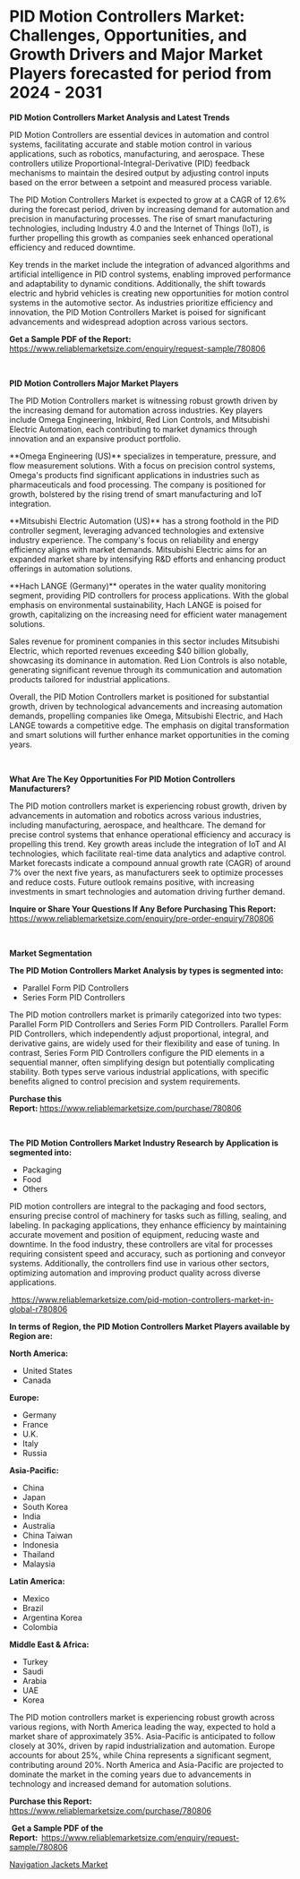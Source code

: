 <p><h1>PID Motion Controllers Market: Challenges, Opportunities, and Growth Drivers and Major Market Players forecasted for period from 2024 - 2031</h1></p><p><strong>PID Motion Controllers Market Analysis and Latest Trends</strong></p>
<p><p>PID Motion Controllers are essential devices in automation and control systems, facilitating accurate and stable motion control in various applications, such as robotics, manufacturing, and aerospace. These controllers utilize Proportional-Integral-Derivative (PID) feedback mechanisms to maintain the desired output by adjusting control inputs based on the error between a setpoint and measured process variable.</p><p>The PID Motion Controllers Market is expected to grow at a CAGR of 12.6% during the forecast period, driven by increasing demand for automation and precision in manufacturing processes. The rise of smart manufacturing technologies, including Industry 4.0 and the Internet of Things (IoT), is further propelling this growth as companies seek enhanced operational efficiency and reduced downtime.</p><p>Key trends in the market include the integration of advanced algorithms and artificial intelligence in PID control systems, enabling improved performance and adaptability to dynamic conditions. Additionally, the shift towards electric and hybrid vehicles is creating new opportunities for motion control systems in the automotive sector. As industries prioritize efficiency and innovation, the PID Motion Controllers Market is poised for significant advancements and widespread adoption across various sectors.</p></p>
<p><strong>Get a Sample PDF of the Report:&nbsp;</strong> <a href="https://www.reliablemarketsize.com/enquiry/request-sample/780806?utm_campaign=2015&utm_medium=2&utm_source=Github&utm_content=ia&utm_term=30122024&utm_id=pid-motion-controllers">https://www.reliablemarketsize.com/enquiry/request-sample/780806</a></p>
<p>&nbsp;</p>
<p><strong>PID Motion Controllers Major Market Players</strong></p>
<p><p>The PID Motion Controllers market is witnessing robust growth driven by the increasing demand for automation across industries. Key players include Omega Engineering, Inkbird, Red Lion Controls, and Mitsubishi Electric Automation, each contributing to market dynamics through innovation and an expansive product portfolio.</p><p>**Omega Engineering (US)** specializes in temperature, pressure, and flow measurement solutions. With a focus on precision control systems, Omega's products find significant applications in industries such as pharmaceuticals and food processing. The company is positioned for growth, bolstered by the rising trend of smart manufacturing and IoT integration.</p><p>**Mitsubishi Electric Automation (US)** has a strong foothold in the PID controller segment, leveraging advanced technologies and extensive industry experience. The company's focus on reliability and energy efficiency aligns with market demands. Mitsubishi Electric aims for an expanded market share by intensifying R&D efforts and enhancing product offerings in automation solutions.</p><p>**Hach LANGE (Germany)** operates in the water quality monitoring segment, providing PID controllers for process applications. With the global emphasis on environmental sustainability, Hach LANGE is poised for growth, capitalizing on the increasing need for efficient water management solutions.</p><p>Sales revenue for prominent companies in this sector includes Mitsubishi Electric, which reported revenues exceeding $40 billion globally, showcasing its dominance in automation. Red Lion Controls is also notable, generating significant revenue through its communication and automation products tailored for industrial applications.</p><p>Overall, the PID Motion Controllers market is positioned for substantial growth, driven by technological advancements and increasing automation demands, propelling companies like Omega, Mitsubishi Electric, and Hach LANGE towards a competitive edge. The emphasis on digital transformation and smart solutions will further enhance market opportunities in the coming years.</p></p>
<p>&nbsp;</p>
<p><strong>What Are The Key Opportunities For PID Motion Controllers Manufacturers?</strong></p>
<p><p>The PID motion controllers market is experiencing robust growth, driven by advancements in automation and robotics across various industries, including manufacturing, aerospace, and healthcare. The demand for precise control systems that enhance operational efficiency and accuracy is propelling this trend. Key growth areas include the integration of IoT and AI technologies, which facilitate real-time data analytics and adaptive control. Market forecasts indicate a compound annual growth rate (CAGR) of around 7% over the next five years, as manufacturers seek to optimize processes and reduce costs. Future outlook remains positive, with increasing investments in smart technologies and automation driving further demand.</p></p>
<p><strong>Inquire or Share Your Questions If Any Before Purchasing This Report:</strong> <a href="https://www.reliablemarketsize.com/enquiry/pre-order-enquiry/780806?utm_campaign=2015&utm_medium=2&utm_source=Github&utm_content=ia&utm_term=30122024&utm_id=pid-motion-controllers">https://www.reliablemarketsize.com/enquiry/pre-order-enquiry/780806</a></p>
<p>&nbsp;</p>
<p><strong>Market Segmentation</strong></p>
<p><strong>The PID Motion Controllers Market Analysis by types is segmented into:</strong></p>
<p><ul><li>Parallel Form PID Controllers</li><li>Series Form PID Controllers</li></ul></p>
<p><p>The PID motion controllers market is primarily categorized into two types: Parallel Form PID Controllers and Series Form PID Controllers. Parallel Form PID Controllers, which independently adjust proportional, integral, and derivative gains, are widely used for their flexibility and ease of tuning. In contrast, Series Form PID Controllers configure the PID elements in a sequential manner, often simplifying design but potentially complicating stability. Both types serve various industrial applications, with specific benefits aligned to control precision and system requirements.</p></p>
<p><strong>Purchase this Report:&nbsp;</strong><a href="https://www.reliablemarketsize.com/purchase/780806?utm_campaign=2015&utm_medium=2&utm_source=Github&utm_content=ia&utm_term=30122024&utm_id=pid-motion-controllers">https://www.reliablemarketsize.com/purchase/780806</a></p>
<p>&nbsp;</p>
<p><strong>The PID Motion Controllers Market Industry Research by Application is segmented into:</strong></p>
<p><ul><li>Packaging</li><li>Food</li><li>Others</li></ul></p>
<p><p>PID motion controllers are integral to the packaging and food sectors, ensuring precise control of machinery for tasks such as filling, sealing, and labeling. In packaging applications, they enhance efficiency by maintaining accurate movement and position of equipment, reducing waste and downtime. In the food industry, these controllers are vital for processes requiring consistent speed and accuracy, such as portioning and conveyor systems. Additionally, the controllers find use in various other sectors, optimizing automation and improving product quality across diverse applications.</p></p>
<p><a href="https://www.reliablemarketsize.com/pid-motion-controllers-market-in-global-r780806?utm_campaign=2015&utm_medium=2&utm_source=Github&utm_content=ia&utm_term=30122024&utm_id=pid-motion-controllers">&nbsp;https://www.reliablemarketsize.com/pid-motion-controllers-market-in-global-r780806</a></p>
<p><strong>In terms of Region, the PID Motion Controllers Market Players available by Region are:</strong></p>
<p>
    <p> <strong> North America: </strong>
        <ul>
            <li>United States</li>
            <li>Canada</li>
        </ul>
        </p> 
    <p> <strong> Europe: </strong>
        <ul>
            <li>Germany</li>
            <li>France</li>
            <li>U.K.</li>
            <li>Italy</li>
            <li>Russia</li>
        </ul>
        </p> 
    <p> <strong> Asia-Pacific: </strong>
        <ul>
            <li>China</li>
            <li>Japan</li>
            <li>South Korea</li>
            <li>India</li>
            <li>Australia</li>
            <li>China Taiwan</li>
            <li>Indonesia</li>
            <li>Thailand</li>
            <li>Malaysia</li>
        </ul>
        </p> 
    <p> <strong> Latin America: </strong>
        <ul>
            <li>Mexico</li>
            <li>Brazil</li>
            <li>Argentina Korea</li>
            <li>Colombia</li>
        </ul>
        </p> 
    <p> <strong> Middle East & Africa: </strong>
        <ul>
            <li>Turkey</li>
            <li>Saudi</li>
            <li>Arabia</li>
            <li>UAE</li>
            <li>Korea</li>
        </ul>
    </p>
    </p>
<p><p>The PID motion controllers market is experiencing robust growth across various regions, with North America leading the way, expected to hold a market share of approximately 35%. Asia-Pacific is anticipated to follow closely at 30%, driven by rapid industrialization and automation. Europe accounts for about 25%, while China represents a significant segment, contributing around 20%. North America and Asia-Pacific are projected to dominate the market in the coming years due to advancements in technology and increased demand for automation solutions.</p></p>
<p><strong>Purchase this Report: </strong><a href="https://www.reliablemarketsize.com/purchase/780806?utm_campaign=2015&utm_medium=2&utm_source=Github&utm_content=ia&utm_term=30122024&utm_id=pid-motion-controllers">https://www.reliablemarketsize.com/purchase/780806</a></p>
<p>&nbsp;<strong>Get a Sample PDF of the Report:&nbsp;&nbsp;</strong><a href="https://www.reliablemarketsize.com/enquiry/request-sample/780806?utm_campaign=2015&utm_medium=2&utm_source=Github&utm_content=ia&utm_term=30122024&utm_id=pid-motion-controllers">https://www.reliablemarketsize.com/enquiry/request-sample/780806</a></p>
<p><strong></strong></p>
<p><p><a href="https://github.com/santosh758595/Market-Research-Report-List-6/blob/main/navigation-jackets-market.md?utm_campaign=2015&utm_medium=2&utm_source=Github&utm_content=ia&utm_term=30122024&utm_id=pid-motion-controllers">Navigation Jackets Market</a></p></p>